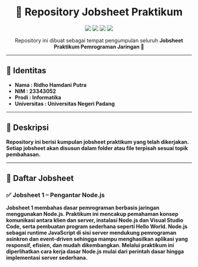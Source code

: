 <h1 align="center">📘 Repository Jobsheet Praktikum</h1>

<p align="center">
  <img src="https://img.shields.io/badge/Node.js-339933?style=for-the-badge&logo=node.js&logoColor=white"/>
  <img src="https://img.shields.io/badge/JavaScript-F7DF1E?style=for-the-badge&logo=javascript&logoColor=black"/>
  <img src="https://img.shields.io/badge/VS%20Code-0078D4?style=for-the-badge&logo=visualstudiocode&logoColor=white"/>
  <img src="https://img.shields.io/badge/GitHub-181717?style=for-the-badge&logo=github&logoColor=white"/>
</p>

<p align="center">
  Repository ini dibuat sebagai tempat pengumpulan seluruh <b>Jobsheet Praktikum Pemrograman Jaringan 🚀
</p>

---

## 👤 Identitas
- **Nama**  : Ridho Hamdani Putra  
- **NIM**   : 23343052  
- **Prodi** : Informatika  
- **Universitas** : Universitas Negeri Padang  

---

## 📂 Deskripsi
Repository ini berisi kumpulan jobsheet praktikum yang telah dikerjakan. Setiap jobsheet akan disusun dalam folder atau file terpisah sesuai topik pembahasan.  

---

## 📝 Daftar Jobsheet
### ✅ Jobsheet 1 – Pengantar Node.js  
Jobsheet 1 membahas dasar pemrograman berbasis jaringan menggunakan Node.js. Praktikum ini mencakup pemahaman konsep komunikasi antara klien dan server, instalasi Node.js dan Visual Studio Code, serta pembuatan program sederhana seperti Hello World. Node.js sebagai runtime JavaScript di sisi server mendukung pemrograman asinkron dan event-driven sehingga mampu menghasilkan aplikasi yang responsif, efisien, dan mudah dikembangkan. Melalui praktikum ini diperlihatkan cara kerja dasar Node.js mulai dari perintah dasar hingga implementasi server sederhana. 
